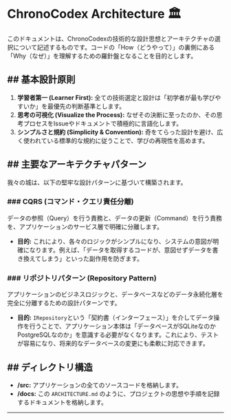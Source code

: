 # ChronoCodex Architecture 🏛️

このドキュメントは、ChronoCodexの技術的な設計思想とアーキテクチャの選択について記述するものです。コードの「How（どうやって）」の裏側にある「Why（なぜ）」を理解するための羅針盤となることを目的とします。

## ## 基本設計原則

1. **学習者第一 (Learner First):** 全ての技術選定と設計は「初学者が最も学びやすいか」を最優先の判断基準とします。
2. **思考の可視化 (Visualize the Process):** なぜその決断に至ったのか、その思考プロセスをIssueやドキュメントで積極的に言語化します。
3. **シンプルさと規約 (Simplicity & Convention):** 奇をてらった設計を避け、広く使われている標準的な規約に従うことで、学びの再現性を高めます。

## ## 主要なアーキテクチャパターン

我々の城は、以下の堅牢な設計パターンに基づいて構築されます。

### ### CQRS (コマンド・クエリ責任分離)

データの参照（Query）を行う責務と、データの更新（Command）を行う責務を、アプリケーションのサービス層で明確に分離します。

* **目的:** これにより、各々のロジックがシンプルになり、システムの意図が明確になります。例えば、「データを取得するコードが、意図せずデータを書き換えてしまう」といった副作用を防ぎます。

### ### リポジトリパターン (Repository Pattern)

アプリケーションのビジネスロジックと、データベースなどのデータ永続化層を完全に分離するための設計パターンです。

* **目的:** `IRepository`という「契約書（インターフェース）」を介してデータ操作を行うことで、アプリケーション本体は「データベースがSQLiteなのかPostgreSQLなのか」を意識する必要がなくなります。これにより、テストが容易になり、将来的なデータベースの変更にも柔軟に対応できます。

## ## ディレクトリ構造

* **/src:** アプリケーションの全てのソースコードを格納します。
* **/docs:** この `ARCHITECTURE.md` のように、プロジェクトの思想や手順を記録するドキュメントを格納します。

---

